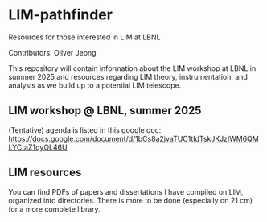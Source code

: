 # LIM-pathfinder
Resources for those interested in LIM at LBNL

Contributors: Oliver Jeong

This repository will contain information about the LIM workshop at LBNL in summer 2025 and resources regarding LIM theory, instrumentation, and analysis as we build up to a potential LIM telescope.

## LIM workshop @ LBNL, summer 2025

(Tentative) agenda is listed in this google doc: https://docs.google.com/document/d/1bCs8a2jvaTUC1tIdTskJKJzlWM6QMLYCtaZ1qyQL46U

## LIM resources

You can find PDFs of papers and dissertations I have compiled on LIM, organized into directories. There is more to be done (especially on 21 cm) for a more complete library.
